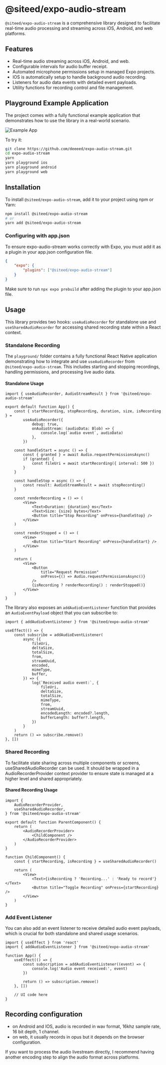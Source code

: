 # @siteed/expo-audio-stream

`@siteed/expo-audio-stream` is a comprehensive library designed to facilitate real-time audio processing and streaming across iOS, Android, and web platforms.

## Features

-   Real-time audio streaming across iOS, Android, and web.
-   Configurable intervals for audio buffer receipt.
-   Automated microphone permissions setup in managed Expo projects.
-   IOS is automatically setup to handle background audio recording.
-   Listeners for audio data events with detailed event payloads.
-   Utility functions for recording control and file management.

## Playground Example Application

The project comes with a fully functional example application that demonstrates how to use the library in a real-world scenario.

![Example App](./docs/demo.gif)

To try it:

```bash
git clone https://github.com/deeeed/expo-audio-stream.git
cd expo-audio-stream
yarn
yarn playground ios
yarn playground android
yarn playground web
```

## Installation

To install `@siteed/expo-audio-stream`, add it to your project using npm or Yarn:

```bash
npm install @siteed/expo-audio-stream
# or
yarn add @siteed/expo-audio-stream
```

### Configuring with app.json

To ensure expo-audio-stream works correctly with Expo, you must add it as a plugin in your app.json configuration file.

```json
{
    "expo": {
        "plugins": ["@siteed/expo-audio-stream"]
    }
}
```

Make sure to run `npx expo prebuild` after adding the plugin to your app.json file.

## Usage

This library provides two hooks: `useAudioRecorder` for standalone use and `useSharedAudioRecorder` for accessing shared recording state within a React context.

### Standalone Recording

The `playground/` folder contains a fully functional React Native application demonstrating how to integrate and use `useAudioRecorder` from `@siteed/expo-audio-stream`. This includes starting and stopping recordings, handling permissions, and processing live audio data.

#### Standalone Usage

```tsx
import { useAudioRecorder, AudioStreamResult } from '@siteed/expo-audio-stream'

export default function App() {
    const { startRecording, stopRecording, duration, size, isRecording } =
        useAudioRecorder({
            debug: true,
            onAudioStream: (audioData: Blob) => {
                console.log(`audio event`, audioData)
            },
        })

    const handleStart = async () => {
        const { granted } = await Audio.requestPermissionsAsync()
        if (granted) {
            const fileUri = await startRecording({ interval: 500 })
        }
    }

    const handleStop = async () => {
        const result: AudioStreamResult = await stopRecording()
    }

    const renderRecording = () => (
        <View>
            <Text>Duration: {duration} ms</Text>
            <Text>Size: {size} bytes</Text>
            <Button title="Stop Recording" onPress={handleStop} />
        </View>
    )

    const renderStopped = () => (
        <View>
            <Button title="Start Recording" onPress={handleStart} />
        </View>
    )

    return (
        <View>
            <Button
                title="Request Permission"
                onPress={() => Audio.requestPermissionsAsync()}
            />
            {isRecording ? renderRecording() : renderStopped()}
        </View>
    )
}
```

The library also exposes an `addAudioEventListener` function that provides an `AudioEventPayload` object that you can subscribe to:

```tsx
import { addAudioEventListener } from '@siteed/expo-audio-stream'

useEffect(() => {
    const subscribe = addAudioEventListener(
        async ({
            fileUri,
            deltaSize,
            totalSize,
            from,
            streamUuid,
            encoded,
            mimeType,
            buffer,
        }) => {
            log(`Received audio event:`, {
                fileUri,
                deltaSize,
                totalSize,
                mimeType,
                from,
                streamUuid,
                encodedLength: encoded?.length,
                bufferLength: buffer?.length,
            })
        }
    )
    return () => subscribe.remove()
}, [])
```

### Shared Recording

To facilitate state sharing across multiple components or screens, useSharedAudioRecorder can be used. It should be wrapped in a AudioRecorderProvider context provider to ensure state is managed at a higher level and shared appropriately.

#### Shared Recording Usage

```tsx
import {
    AudioRecorderProvider,
    useSharedAudioRecorder,
} from '@siteed/expo-audio-stream'

export default function ParentComponent() {
    return (
        <AudioRecorderProvider>
            <ChildComponent />
        </AudioRecorderProvider>
    )
}

function ChildComponent() {
    const { startRecording, isRecording } = useSharedAudioRecorder()

    return (
        <View>
            <Text>{isRecording ? 'Recording...' : 'Ready to record'}</Text>
            <Button title="Toggle Recording" onPress={startRecording} />
        </View>
    )
}
```

### Add Event Listener

You can also add an event listener to receive detailed audio event payloads, which is crucial for both standalone and shared usage scenarios.

```tsx
import { useEffect } from 'react'
import { addAudioEventListener } from '@siteed/expo-audio-stream'

function App() {
    useEffect(() => {
        const subscription = addAudioEventListener((event) => {
            console.log('Audio event received:', event)
        })

        return () => subscription.remove()
    }, [])

    // UI code here
}
```

## Recording configuration

-   on Android and IOS, audio is recorded in wav format, 16khz sample rate, 16 bit depth, 1 channel.
-   on web, it usually records in opus but it depends on the browser configuration.

If you want to process the audio livestream directly, I recommend having another encoding step to align the audio format across platforms.
